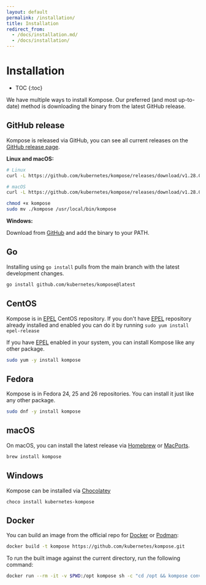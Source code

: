 ```yaml
---
layout: default
permalink: /installation/
title: Installation
redirect_from:
  - /docs/installation.md/
  - /docs/installation/
---
```


# Installation

- TOC
  {:toc}

We have multiple ways to install Kompose. Our preferred (and most up-to-date) method is downloading the binary from the latest GitHub release.

## GitHub release

Kompose is released via GitHub, you can see all current releases on the [GitHub release page](https://github.com/kubernetes/kompose/releases).

**Linux and macOS:**

```sh
# Linux
curl -L https://github.com/kubernetes/kompose/releases/download/v1.28.0/kompose-linux-amd64 -o kompose

# macOS
curl -L https://github.com/kubernetes/kompose/releases/download/v1.28.0/kompose-darwin-amd64 -o kompose

chmod +x kompose
sudo mv ./kompose /usr/local/bin/kompose
```

**Windows:**

Download from [GitHub](https://github.com/kubernetes/kompose/releases/download/v1.28.0/kompose-windows-amd64.exe) and add the binary to your PATH.

## Go

Installing using `go install` pulls from the main branch with the latest development changes.

```sh
go install github.com/kubernetes/kompose@latest
```

## CentOS

Kompose is in [EPEL](https://fedoraproject.org/wiki/EPEL) CentOS repository.
If you don't have [EPEL](https://fedoraproject.org/wiki/EPEL) repository already installed and enabled you can do it by running `sudo yum install epel-release`

If you have [EPEL](https://fedoraproject.org/wiki/EPEL) enabled in your system, you can install Kompose like any other package.

```bash
sudo yum -y install kompose
```

## Fedora

Kompose is in Fedora 24, 25 and 26 repositories. You can install it just like any other package.

```bash
sudo dnf -y install kompose
```

## macOS

On macOS, you can install the latest release via [Homebrew](https://brew.sh) or [MacPorts](https://www.macports.org/).

```bash
brew install kompose
```

## Windows

Kompose can be installed via [Chocolatey](https://chocolatey.org/packages/kubernetes-kompose)

```console
choco install kubernetes-kompose
```

## Docker

You can build an image from the official repo for [Docker](https://docs.docker.com/engine/reference/commandline/build/) or [Podman](https://docs.podman.io/en/latest/markdown/podman-build.1.html):

```bash
docker build -t kompose https://github.com/kubernetes/kompose.git
```

To run the built image against the current directory, run the following command:

```bash
docker run --rm -it -v $PWD:/opt kompose sh -c "cd /opt && kompose convert"
```